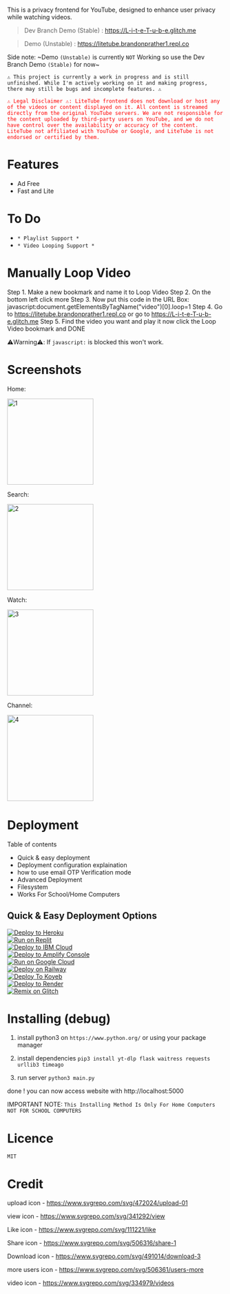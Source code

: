 <p align="center">
  <picture>
    <source media="(prefers-color-scheme: dark)" srcset="https://github.com/Brandon421-ops/LiteTube/blob/assets/logo.png?raw=true">
    <source media="(prefers-color-scheme: light)" srcset="https://github.com/Brandon421-ops/LiteTube/blob/assets/logo_white.png?raw=true">
    <img alt="" src="">
  </picture>
</p>

This is a privacy frontend for YouTube, designed to enhance user privacy while watching videos.

> Dev Branch Demo (Stable) : https://L-i-t-e-T-u-b-e.glitch.me

> Demo (Unstable) : https://litetube.brandonprather1.repl.co

Side note: ~Demo `(Unstable)` is currently `NOT` Working so use the Dev Branch Demo `(Stable)` for now~

`⚠️ This project is currently a work in progress and is still unfinished. While I'm actively working on it and making progress, there may still be bugs and incomplete features. ⚠️`

<span style="color:red">`⚠️ Legal Disclaimer ⚠️: LiteTube frontend does not download or host any of the videos or content displayed on it. All content is streamed directly from the original YouTube servers. We are not responsible for the content uploaded by third-party users on YouTube, and we do not have control over the availability or accuracy of the content. LiteTube not affiliated with YouTube or Google, and LiteTube is not endorsed or certified by them.`</span>

# Features
* Ad Free
* Fast and Lite

# To Do

- `* Playlist Support
*`
- `* Video Looping Support
*`
# Manually Loop Video

Step 1. Make a new bookmark and name it to Loop Video
Step 2. On the bottom left click more
Step 3. Now put this code in the URL Box: javascript:document.getElementsByTagName("video")[0].loop=1
Step 4. Go to https://litetube.brandonprather1.repl.co or go to https://L-i-t-e-T-u-b-e.glitch.me
Step 5. Find the video you want and play it now click the Loop Video bookmark and DONE

⚠️Warning⚠️: If `javascript:` is blocked this won't work.

# Screenshots

Home:

<img src="https://github.com/Mollomm1/LiteTube/blob/master/assets/screenshots/1.png?raw=true" alt="1" width="200"/>

Search:

<img src="https://github.com/Mollomm1/LiteTube/blob/master/assets/screenshots/2.png?raw=true" alt="2" width="200"/>

Watch:

<img src="https://github.com/Mollomm1/LiteTube/blob/master/assets/screenshots/3.png?raw=true" alt="3" width="200"/>

Channel:

<img src="https://github.com/Mollomm1/LiteTube/blob/master/assets/screenshots/4.png?raw=true" alt="4" width="200"/>

# Deployment

Table of contents

- Quick & easy deployment
- Deployment configuration explaination
- how to use email OTP Verification mode
- Advanced Deployment
- Filesystem
- Works For School/Home Computers

## Quick & Easy Deployment Options

[![Deploy to Heroku](https://raw.githubusercontent.com/BinBashBanana/deploy-buttons/master/buttons/remade/heroku.svg)](https://heroku.com/deploy/?template=https://github.com/Brandon421-ops/LiteTube/tree/dev)
<br>
[![Run on Replit](https://raw.githubusercontent.com/BinBashBanana/deploy-buttons/master/buttons/remade/replit.svg)](https://replit.com/github/Brandon421-ops/Litetube/tree/dev)
<br>
[![Deploy to IBM Cloud](https://raw.githubusercontent.com/BinBashBanana/deploy-buttons/master/buttons/remade/ibmcloud.svg)](https://cloud.ibm.com/devops/setup/deploy?repository=https://github.com/Brandon421-ops/Litetube/tree/dev)
<br>
[![Deploy to Amplify Console](https://raw.githubusercontent.com/BinBashBanana/deploy-buttons/master/buttons/remade/amplifyconsole.svg)](https://console.aws.amazon.com/amplify/home#/deploy?repo=https://github.com/Brandon421-ops/Litetube/tree/dev)
<br>
[![Run on Google Cloud](https://raw.githubusercontent.com/BinBashBanana/deploy-buttons/master/buttons/remade/googlecloud.svg)](https://deploy.cloud.run/?git_repo=https://github.com/Brandon421-ops/Litetube/tree/dev)
<br>
[![Deploy on Railway](https://binbashbanana.github.io/deploy-buttons/buttons/remade/railway.svg)](https://railway.app/new/template/pBzeiN)
<br>
[![Deploy To Koyeb](https://binbashbanana.github.io/deploy-buttons/buttons/remade/koyeb.svg)](https://app.koyeb.com/deploy?type=git&repository=github.com/Brandon421-ops/litetube&branch=main&name=Litetube/tree/dev)
<br>
[![Deploy to Render](https://raw.githubusercontent.com/BinBashBanana/deploy-buttons/main/buttons/remade/render.svg)](https://render.com/deploy?repo=https://github.com/Brandon421-ops/Litetube/tree/dev)
<br>
[![Remix on Glitch](https://binbashbanana.github.io/deploy-buttons/buttons/remade/glitch.svg)](https://glitch.com/edit/#!/import/github/Brandon421-ops/Litetube/tree/dev)


# Installing (debug)
1. install python3 on `https://www.python.org/` or using your package manager

2. install dependencies
`pip3 install yt-dlp flask waitress requests urllib3 timeago`

3. run server
`python3 main.py`

done ! you can now access website with http://localhost:5000

IMPORTANT NOTE: `This Installing Method Is Only For Home Computers NOT FOR SCHOOL COMPUTERS`

# Licence
`MIT`

# Credit
upload icon - https://www.svgrepo.com/svg/472024/upload-01

view icon - https://www.svgrepo.com/svg/341292/view

Like icon - https://www.svgrepo.com/svg/111221/like

Share icon - https://www.svgrepo.com/svg/506316/share-1

Download icon - https://www.svgrepo.com/svg/491014/download-3

more users icon - https://www.svgrepo.com/svg/506361/users-more

video icon - https://www.svgrepo.com/svg/334979/videos
